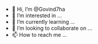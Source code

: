 - 👋 Hi, I’m @Govind7ha
- 👀 I’m interested in ...
- 🌱 I’m currently learning ...
- 💞️ I’m looking to collaborate on ...
- 📫 How to reach me ...

<!---
Govind7ha/Govind7ha is a ✨ special ✨ repository because its `README.md` (this file) appears on your GitHub profile.
You can click the Preview link to take a look at your changes.
--->
